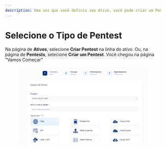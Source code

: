 ```yaml
---
description: Uma vez que você definiu seu Ativo, você pode criar um Pentest
---
```


# Selecione o Tipo de Pentest

Na página de **Ativos**, selecione **Criar Pentest** na linha do ativo. Ou, na página de **Pentests**, selecione **Criar um Pentest**. Você chegou na página "Vamos Começar"

<figure><img src="../../.gitbook/assets/Captura de tela 2024-05-07 090946.png" alt=""><figcaption></figcaption></figure>

